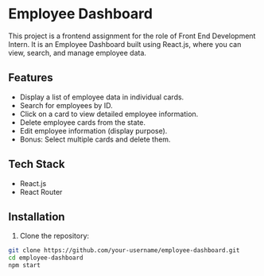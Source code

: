 # Employee Dashboard

This project is a frontend assignment for the role of Front End Development Intern. It is an Employee Dashboard built using React.js, where you can view, search, and manage employee data. 

## Features

- Display a list of employee data in individual cards.
- Search for employees by ID.
- Click on a card to view detailed employee information.
- Delete employee cards from the state.
- Edit employee information (display purpose).
- Bonus: Select multiple cards and delete them.

## Tech Stack

- React.js
- React Router

## Installation

1. Clone the repository:

```bash
git clone https://github.com/your-username/employee-dashboard.git
cd employee-dashboard
npm start

